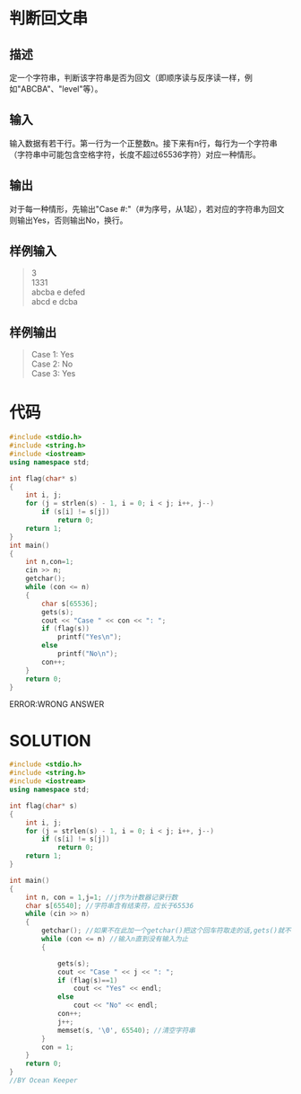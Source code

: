 ---
---

判断回文串
===================================================

描述
---------------------------------

定一个字符串，判断该字符串是否为回文（即顺序读与反序读一样，例如"ABCBA"、"level"等）。

输入
---------------------------------

输入数据有若干行。第一行为一个正整数n。接下来有n行，每行为一个字符串（字符串中可能包含空格字符，长度不超过65536字符）对应一种情形。

输出
---------------------------------

对于每一种情形，先输出"Case
\#:"（\#为序号，从1起），若对应的字符串为回文则输出Yes，否则输出No，换行。

样例输入
---------------------------------------------

> 3\
> 1331\
> abcba e defed\
> abcd e dcba

样例输出
---------------------------------------------

> Case 1: Yes\
> Case 2: No\
> Case 3: Yes

代码
=================================

```cpp
#include <stdio.h>
#include <string.h>
#include <iostream>
using namespace std;

int flag(char* s)
{
	int i, j;
	for (j = strlen(s) - 1, i = 0; i < j; i++, j--)
		if (s[i] != s[j])
			return 0;
	return 1;
}
int main()
{
	int n,con=1;
	cin >> n;
	getchar();
	while (con <= n)
	{
		char s[65536];
		gets(s);
		cout << "Case " << con << ": ";
		if (flag(s))
			printf("Yes\n");
		else
			printf("No\n");
		con++;
	}
	return 0;
}
```

ERROR:WRONG ANSWER

SOLUTION
=============================================

```cpp
#include <stdio.h>
#include <string.h>
#include <iostream>
using namespace std;

int flag(char* s)
{
	int i, j;
	for (j = strlen(s) - 1, i = 0; i < j; i++, j--)
		if (s[i] != s[j])
			return 0;
	return 1;
}

int main()
{
	int n, con = 1,j=1; //j作为计数器记录行数
	char s[65540]; //字符串含有结束符，应长于65536
	while (cin >> n)
	{
		getchar(); //如果不在此加一个getchar()把这个回车符取走的话,gets()就不会等待从键盘键入字符,而是会直接取走无用的回车符,从而导致读取有误
		while (con <= n) //输入n直到没有输入为止
		{

			gets(s);
			cout << "Case " << j << ": ";
			if (flag(s)==1)
				cout << "Yes" << endl;
			else
				cout << "No" << endl;
			con++;
			j++;
			memset(s, '\0', 65540); //清空字符串
		}
		con = 1;
	}
	return 0;
}
//BY Ocean Keeper
```